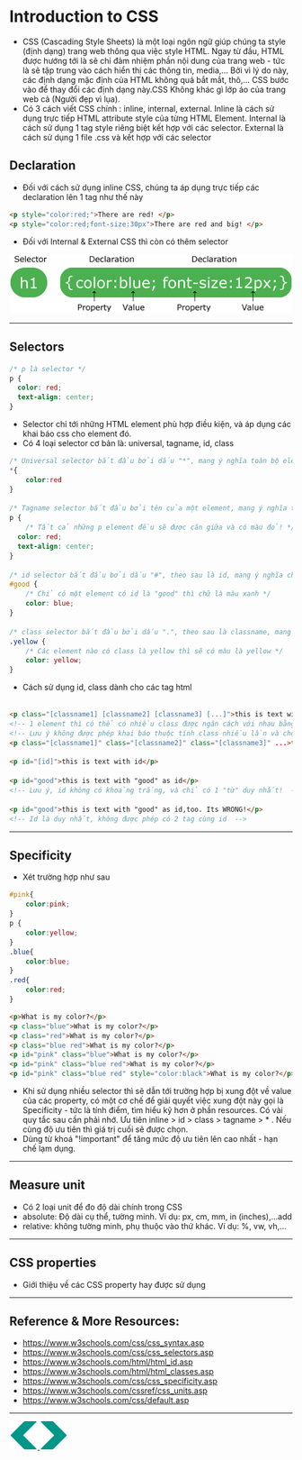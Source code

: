 # Introduction to CSS
- CSS (Cascading Style Sheets) là một loại ngôn ngữ giúp chúng ta style (định dạng) trang web thông qua việc style HTML. Ngay từ đầu, HTML được hướng tới là sẽ chỉ đảm nhiệm phần nội dung của trang web - tức là sẽ tập trung vào cách hiển thị các thông tin, media,... Bởi vì lý do này, các định dạng mặc định của HTML không quá bắt mắt, thô,... CSS bước vào để thay đổi các định dạng này.CSS Không khác gì lớp áo của trang web cả (Người đẹp vì lụa).
- Có 3 cách viết CSS chính : inline, internal, external. Inline là cách sử dụng trực tiếp HTML attribute style của từng HTML Element. Internal là cách sử dụng 1 tag style riêng biệt kết hợp với các selector. External là cách sử dụng 1 file .css và kết hợp với các selector
 
## Declaration
- Đối với cách sử dụng inline CSS, chúng ta áp dụng trực tiếp các declaration lên 1 tag như thế này 
```html
<p style="color:red;">There are red! </p>
<p style="color:red;font-size:30px">There are red and big! </p>
```
- Đối với Internal & External CSS thì còn có thêm selector
<img src="../sources/C4EJS/C4EJS-Lecture-2.2.png" alt="css syntax">

---

## Selectors
```css
/* p là selector */
p {
  color: red;
  text-align: center;
}
```
- Selector chỉ tới những HTML element phù hợp điều kiện, và áp dụng các khai báo css cho element đó.
- Có 4 loại selector cơ bản là: universal, tagname, id, class
```css
/* Universal selector bắt đầu bởi dấu "*", mang ý nghĩa toàn bộ element đều phù hợp*/
*{
    color:red
}

/* Tagname selector bắt đầu bởi tên của một element, mang ý nghĩa toàn bộ element cùng loại đều phù hợp */
p {
    /* Tất cả những p element đều sẽ được căn giữa và có màu đỏ! */
  color: red;
  text-align: center;
}

/* id selector bắt đầu bởi dấu "#", theo sau là id, mang ý nghĩa chỉ 1 element có id phù hợp*/
#good { 
    /* Chỉ có một element có id là "good" thì chữ là màu xanh */
    color: blue;
}

/* class selector bắt đầu bởi dấu ".", theo sau là classname, mang ý nghĩa toàn bộ element mang class đó đều phù hợp */
.yellow { 
    /* Các element nào có class là yellow thì sẽ có màu là yellow */
    color: yellow;
}

```
- Cách sử dụng id, class dành cho các tag html
```html

<p class="[classname1] [classname2] [classname3] [...]">this is text with classes</p>
<!-- 1 element thì có thể có nhiều class được ngăn cách với nhau bằng khoảng trắng. -->
<!-- Lưu ý không được phép khai báo thuộc tính class nhiều lần và cho rằng đây là việc thêm class mới -->
<p class="[classname1]" class="[classname2]" class="[classname3]" ...>this is text with classes but WRONG</p>

<p id="[id]">this is text with id</p>

<p id="good">this is text with "good" as id</p>
<!-- Lưu ý, id không có khoảng trắng, và chỉ có 1 "từ" duy nhất!  -->

<p id="good">this is text with "good" as id,too. Its WRONG!</p>
<!-- Id là duy nhất, không được phép có 2 tag cùng id  -->

```
---

## Specificity
- Xét trường hợp như sau
```css
#pink{
    color:pink;
}
p {
    color:yellow;
}
.blue{
    color:blue;
}
.red{
    color:red;
}
```

```html
<p>What is my color?</p>
<p class="blue">What is my color?</p>
<p class="red">What is my color?</p>
<p class="blue red">What is my color?</p>
<p id="pink" class="blue">What is my color?</p>
<p id="pink" class="blue red">What is my color?</p>
<p id="pink" class="blue red" style="color:black">What is my color?</p>
```
- Khi sử dụng nhiều selector thì sẽ dẫn tới trường hợp bị xung đột về value của các property, có một cơ chế để giải quyết việc xung đột này gọi là Specificity - tức là tính điểm, tìm hiểu kỹ hơn ở phần resources. Có vài quy tắc sau cần phải nhớ. Ưu tiên inline > id > class > tagname > * . Nếu cùng độ ưu tiên thì giá trị cuối sẽ được chọn.
- Dùng từ khoá "!important" để tăng mức độ ưu tiên lên cao nhất - hạn chế lạm dụng.
---

## Measure unit
- Có 2 loại unit để đo độ dài chính trong CSS 
- absolute: Độ dài cụ thể, tường minh. Ví dụ: px, cm, mm, in (inches),...add
- relative: không tường minh, phụ thuộc vào thứ khác. Ví dụ: %, vw, vh,...

---

## CSS properties
- Giới thiệu về các CSS property hay được sử dụng 
---

## Reference & More Resources: 
* https://www.w3schools.com/css/css_syntax.asp
* https://www.w3schools.com/css/css_selectors.asp
* https://www.w3schools.com/html/html_id.asp
* https://www.w3schools.com/html/html_classes.asp
* https://www.w3schools.com/css/css_specificity.asp
* https://www.w3schools.com/cssref/css_units.asp
* https://www.w3schools.com/css/default.asp


---
<!-- Navigator -->
<div>
<a href="./Lecture-02.1.HTML-II.md">
    <img width=50 src="../sources/left-arrow.svg" >
</a>
<a href="./Lecture-02.3.CSS.md">
    <img  width=50 src="../sources/right-arrow.svg">
    </a>
</div>
<!-- Navigator -->
